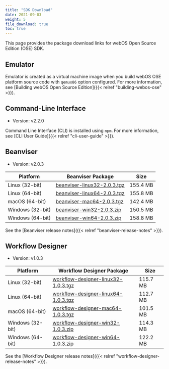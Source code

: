 ```yaml
---
title: "SDK Download"
date: 2021-09-03
weight: 5
file_download: true
toc: true
---
```


This page provides the package download links for webOS Open Source Edition (OSE) SDK.

## Emulator 

Emulator is created as a virtual machine image when you build webOS OSE platform source code with `qemux86` option configured. For more information, see [Building webOS Open Source Edition]({{< relref "building-webos-ose" >}}).

## Command-Line Interface

* Version: v2.2.0

Command Line Interface (CLI) is installed using `npm`. For more information, see [CLI User Guide]({{< relref "cli-user-guide" >}}).

## Beanviser

* Version: v2.0.3

|	Platform	|	Beanviser Package	|	Size	|
|-----------------------|-------------------|-----------|
|	Linux (32-bit)	|	<a href="javascript:" onclick="file_dn('Beanviser', 'Linux', 'beanviser-linux32-2.0.3.tgz', 'https://webosose.s3.ap-northeast-2.amazonaws.com/tools/beanviser/v2.0.3/beanviser-linux32-2.0.3.tgz');">beanviser-linux32-2.0.3.tgz</a>	|	155.4 MB	|
|	Linux (64-bit)	|	<a href="javascript:" onclick="file_dn('Beanviser', 'Linux', 'beanviser-linux64-2.0.3.tgz', 'https://webosose.s3.ap-northeast-2.amazonaws.com/tools/beanviser/v2.0.3/beanviser-linux64-2.0.3.tgz');">beanviser-linux64-2.0.3.tgz</a>	|	155.8 MB	|
|	macOS (64-bit)	|	<a href="javascript:" onclick="file_dn('Beanviser', 'macOS', 'beanviser-mac64-2.0.3.tgz', 'https://webosose.s3.ap-northeast-2.amazonaws.com/tools/beanviser/v2.0.3/beanviser-mac64-2.0.3.tgz');">beanviser-mac64-2.0.3.tgz</a>	|	142.4 MB	|
|	Windows	(32-bit) |	<a href="javascript:" onclick="file_dn('Beanviser', 'Windows', 'beanviser-win32-2.0.3.zip', 'https://webosose.s3.ap-northeast-2.amazonaws.com/tools/beanviser/v2.0.3/beanviser-win32-2.0.3.zip');">beanviser-win32-2.0.3.zip</a>	|	150.5 MB	|
|	Windows	(64-bit) |	<a href="javascript:" onclick="file_dn('Beanviser', 'Windows', 'beanviser-win64-2.0.3.zip', 'https://webosose.s3.ap-northeast-2.amazonaws.com/tools/beanviser/v2.0.3/beanviser-win64-2.0.3.zip');">beanviser-win64-2.0.3.zip</a>	|	158.8 MB	|

See the [Beanviser release notes]({{< relref "beanviser-release-notes" >}}).

## Workflow Designer

* Version: v1.0.3

|	Platform	|	Workflow Designer Package	|	Size	|
|-----------------------|-------------------|-----------|
|	Linux (32-bit)	|	<a href="javascript:" onclick="file_dn('Workflow Designer', 'Linux', 'workflow-designer-linux32-1.0.3.tgz', 'https://webosose.s3.ap-northeast-2.amazonaws.com/tools/workflow-designer/v1.0.3/workflow-designer-linux32-1.0.3.tgz');">workflow-designer-linux32-1.0.3.tgz</a>	|	115.7 MB	|
|	Linux (64-bit)	|	<a href="javascript:" onclick="file_dn('Workflow Designer', 'Linux', 'workflow-designer-linux64-1.0.3.tgz', 'https://webosose.s3.ap-northeast-2.amazonaws.com/tools/workflow-designer/v1.0.3/workflow-designer-linux64-1.0.3.tgz');">workflow-designer-linux64-1.0.3.tgz</a>	|	112.7 MB	|
|	macOS (64-bit)	|	<a href="javascript:" onclick="file_dn('Workflow Designer', 'macOS', 'workflow-designer-mac64-1.0.3.tgz', 'https://webosose.s3.ap-northeast-2.amazonaws.com/tools/workflow-designer/v1.0.3/workflow-designer-mac64-1.0.3.tgz');">workflow-designer-mac64-1.0.3.tgz</a>	|	101.5 MB	|
|	Windows	(32-bit) |	<a href="javascript:" onclick="file_dn('Workflow Designer', 'Windows', 'workflow-designer-win32-1.0.3.zip', 'https://webosose.s3.ap-northeast-2.amazonaws.com/tools/workflow-designer/v1.0.3/workflow-designer-win32-1.0.3.zip');">workflow-designer-win32-1.0.3.zip</a>	|	114.3 MB	|
|	Windows	(64-bit) |	<a href="javascript:" onclick="file_dn('Workflow Designer', 'Windows', 'workflow-designer-win64-1.0.3.zip', 'https://webosose.s3.ap-northeast-2.amazonaws.com/tools/workflow-designer/v1.0.3/workflow-designer-win64-1.0.3.zip');">workflow-designer-win64-1.0.3.zip</a>	|	122.2 MB	|

See the [Workflow Designer release notes]({{< relref "workflow-designer-release-notes" >}}).
